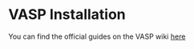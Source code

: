 # VASP Installation

You can find the official guides on the VASP wiki [here](https://www.vasp.at/wiki/index.php/Installing_VASP.6.X.X)
